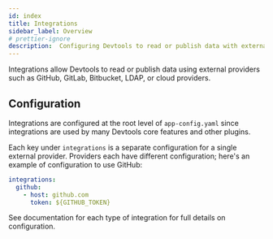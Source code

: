 ```yaml
---
id: index
title: Integrations
sidebar_label: Overview
# prettier-ignore
description:  Configuring Devtools to read or publish data with external providers using integrations
---
```


Integrations allow Devtools to read or publish data using external providers
such as GitHub, GitLab, Bitbucket, LDAP, or cloud providers.

## Configuration

Integrations are configured at the root level of `app-config.yaml` since
integrations are used by many Devtools core features and other plugins.

Each key under `integrations` is a separate configuration for a single external
provider. Providers each have different configuration; here's an example of
configuration to use GitHub:

```yaml
integrations:
  github:
    - host: github.com
      token: ${GITHUB_TOKEN}
```

See documentation for each type of integration for full details on
configuration.
